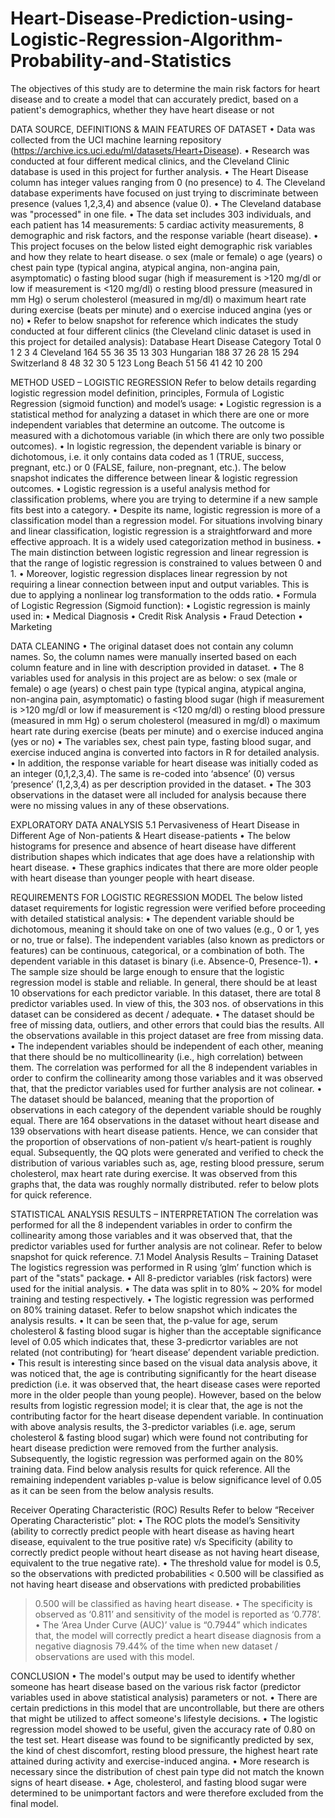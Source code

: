 # Heart-Disease-Prediction-using-Logistic-Regression-Algorithm-Probability-and-Statistics
The objectives of this study are to determine the main risk factors for heart disease and to create a model that can accurately predict, based on a patient's demographics, whether they have heart disease or not

DATA SOURCE, DEFINITIONS & MAIN FEATURES OF DATASET
• Data was collected from the UCI machine learning repository
(https://archive.ics.uci.edu/ml/datasets/Heart+Disease).
• Research was conducted at four different medical clinics, and the Cleveland Clinic database
is used in this project for further analysis.
• The Heart Disease column has integer values ranging from 0 (no presence) to 4. The
Cleveland database experiments have focused on just trying to discriminate between
presence (values 1,2,3,4) and absence (value 0).
• The Cleveland database was "processed" in one file.
• The data set includes 303 individuals, and each patient has 14 measurements: 5 cardiac
activity measurements, 8 demographic and risk factors, and the response variable (heart
disease).
• This project focuses on the below listed eight demographic risk variables and how they
relate to heart disease.
o sex (male or female)
o age (years)
o chest pain type (typical angina, atypical angina, non-angina pain, asymptomatic)
o fasting blood sugar (high if measurement is >120 mg/dl or low if measurement is
<120 mg/dl)
o resting blood pressure (measured in mm Hg)
o serum cholesterol (measured in mg/dl)
o maximum heart rate during exercise (beats per minute) and
o exercise induced angina (yes or no)
• Refer to below snapshot for reference which indicates the study conducted at four different
clinics (the Cleveland clinic dataset is used in this project for detailed analysis):
Database
Heart Disease Category
Total
0 1 2 3 4
Cleveland 164 55 36 35 13 303
Hungarian 188 37 26 28 15 294
Switzerland 8 48 32 30 5 123
Long Beach 51 56 41 42 10 200


METHOD USED – LOGISTIC REGRESSION
Refer to below details regarding logistic regression model definition, principles, Formula of Logistic
Regression (sigmoid function) and model’s usage:
• Logistic regression is a statistical method for analyzing a dataset in which there are one or
more independent variables that determine an outcome. The outcome is measured with a
dichotomous variable (in which there are only two possible outcomes).
• In logistic regression, the dependent variable is binary or dichotomous, i.e. it only contains
data coded as 1 (TRUE, success, pregnant, etc.) or 0 (FALSE, failure, non-pregnant, etc.).
The below snapshot indicates the difference between linear & logistic regression outcomes.
• Logistic regression is a useful analysis method for classification problems, where you are
trying to determine if a new sample fits best into a category.
• Despite its name, logistic regression is more of a classification model than a regression
model. For situations involving binary and linear classification, logistic regression is a
straightforward and more effective approach. It is a widely used categorization method in
business.
• The main distinction between logistic regression and linear regression is that the range of
logistic regression is constrained to values between 0 and 1.
• Moreover, logistic regression displaces linear regression by not requiring a linear connection
between input and output variables. This is due to applying a nonlinear log transformation
to the odds ratio.
• Formula of Logistic Regression (Sigmoid function):
• Logistic regression is mainly used in:
• Medical Diagnosis
• Credit Risk Analysis
• Fraud Detection
• Marketing


DATA CLEANING
• The original dataset does not contain any column names. So, the column names were manually
inserted based on each column feature and in line with description provided in dataset.
• The 8 variables used for analysis in this project are as below:
o sex (male or female)
o age (years)
o chest pain type (typical angina, atypical angina, non-angina pain, asymptomatic)
o fasting blood sugar (high if measurement is >120 mg/dl or low if measurement is <120 mg/dl)
o resting blood pressure (measured in mm Hg)
o serum cholesterol (measured in mg/dl)
o maximum heart rate during exercise (beats per minute) and
o exercise induced angina (yes or no)
• The variables sex, chest pain type, fasting blood sugar, and exercise induced angina is converted
into factors in R for detailed analysis.
• In addition, the response variable for heart disease was initially coded as an integer (0,1,2,3,4).
The same is re-coded into ‘absence’ (0) versus ‘presence’ (1,2,3,4) as per description provided
in the dataset.
• The 303 observations in the dataset were all included for analysis because there were no missing
values in any of these observations.

 EXPLORATORY DATA ANALYSIS
5.1 Pervasiveness of Heart Disease in Different Age of Non-patients & Heart disease-patients
• The below histograms for presence and absence of heart disease have different distribution
shapes which indicates that age does have a relationship with heart disease.
• These graphics indicates that there are more older people with heart disease than younger
people with heart disease.


REQUIREMENTS FOR LOGISTIC REGRESSION MODEL
The below listed dataset requirements for logistic regression were verified before proceeding with
detailed statistical analysis:
• The dependent variable should be dichotomous, meaning it should take on one of two values
(e.g., 0 or 1, yes or no, true or false). The independent variables (also known as predictors or
features) can be continuous, categorical, or a combination of both. The dependent variable in
this dataset is binary (i.e. Absence-0, Presence-1).
• The sample size should be large enough to ensure that the logistic regression model is stable
and reliable. In general, there should be at least 10 observations for each predictor variable. In
this dataset, there are total 8 predictor variables used. In view of this, the 303 nos. of observations
in this dataset can be considered as decent / adequate.
• The dataset should be free of missing data, outliers, and other errors that could bias the results.
All the observations available in this project dataset are free from missing data.
• The independent variables should be independent of each other, meaning that there should be
no multicollinearity (i.e., high correlation) between them. The correlation was performed for all
the 8 independent variables in order to confirm the collinearity among those variables and it was
observed that, that the predictor variables used for further analysis are not colinear.
• The dataset should be balanced, meaning that the proportion of observations in each category
of the dependent variable should be roughly equal. There are 164 observations in the dataset
without heart disease and 139 observations with heart disease patients. Hence, we can consider
that the proportion of observations of non-patient v/s heart-patient is roughly equal.
Subsequently, the QQ plots were generated and verified to check the distribution of various
variables such as, age, resting blood pressure, serum cholesterol, max heart rate during
exercise. It was observed from this graphs that, the data was roughly normally distributed. refer
to below plots for quick reference.


STATISTICAL ANALYSIS RESULTS – INTERPRETATION
The correlation was performed for all the 8 independent variables in order to confirm the collinearity
among those variables and it was observed that, that the predictor variables used for further
analysis are not colinear. Refer to below snapshot for quick reference.
7.1 Model Analysis Results – Training Dataset
The logistics regression was performed in R using ‘glm’ function which is part of the "stats" package.
• All 8-predictor variables (risk factors) were used for the initial analysis.
• The data was split in to 80% ~ 20% for model training and testing respectively.
• The logistic regression was performed on 80% training dataset. Refer to below snapshot
which indicates the analysis results.
• It can be seen that, the p-value for age, serum cholesterol & fasting blood sugar is higher
than the acceptable significance level of 0.05 which indicates that, these 3-predicrtor
variables are not related (not contributing) for ‘heart disease’ dependent variable prediction.
• This result is interesting since based on the visual data analysis above, it was noticed that,
the age is contributing significantly for the heart disease prediction (i.e. it was observed that,
the heart disease cases were reported more in the older people than young people).
However, based on the below results from logistic regression model; it is clear that, the age
is not the contributing factor for the heart disease dependent variable.
In continuation with above analysis results, the 3-predictor variables (i.e. age, serum cholesterol &
fasting blood sugar) which were found not contributing for heart disease prediction were removed
from the further analysis.
Subsequently, the logistic regression was performed again on the 80% training data. Find below
analysis results for quick reference.
All the remaining independent variables p-value is below significance level of 0.05 as it can be seen
from the below analysis results.

Receiver Operating Characteristic (ROC) Results
Refer to below “Receiver Operating Characteristic” plot:
• The ROC plots the model’s Sensitivity (ability to correctly predict people with heart disease
as having heart disease, equivalent to the true positive rate) v/s
Specificity (ability to correctly predict people without heart disease as not having heart
disease, equivalent to the true negative rate).
• The threshold value for model is 0.5, so the observations with predicted probabilities < 0.500
will be classified as not having heart disease and observations with predicted probabilities
> 0.500 will be classified as having heart disease.
• The specificity is observed as ‘0.811’ and sensitivity of the model is reported as ‘0.778’.
• The ‘Area Under Curve (AUC)’ value is “0.7944” which indicates that, the model will correctly
predict a heart disease diagnosis from a negative diagnosis 79.44% of the time when new
dataset / observations are used with this model.

CONCLUSION
• The model's output may be used to identify whether someone has heart disease based on
the various risk factor (predictor variables used in above statistical analysis) parameters or
not.
• There are certain predictions in this model that are uncontrollable, but there are others that
might be utilized to affect someone's lifestyle decisions.
• The logistic regression model showed to be useful, given the accuracy rate of 0.80 on the
test set. Heart disease was found to be significantly predicted by sex, the kind of chest
discomfort, resting blood pressure, the highest heart rate attained during activity and
exercise-induced angina.
• More research is necessary since the distribution of chest pain type did not match the known
signs of heart disease.
• Age, cholesterol, and fasting blood sugar were determined to be unimportant factors and
were therefore excluded from the final model.
